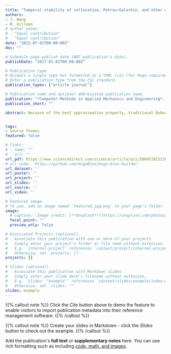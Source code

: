 ```yaml
---
title: "Temporal stability of collocation, Petrov–Galerkin, and other non-symmetric methods in elastodynamics and an energy conserving time integration"
authors:
- J. Wang
- M. Hillman
# author_notes:
# - "Equal contribution"
# - "Equal contribution"
date: "2022-07-01T00:00:00Z"
doi: ""

# Schedule page publish date (NOT publication's date).
publishDate: "2017-01-01T00:00:00Z"

# Publication type.
# Accepts a single type but formatted as a YAML list (for Hugo requirements).
# Enter a publication type from the CSL standard.
publication_types: ["article-journal"]

# Publication name and optional abbreviated publication name.
publication: "*Computer Methods in Applied Mechanics and Engineering*, 420, 116711"
publication_short: ""

abstract: Because of the best approximation property, traditional Bubnov–Galerkin numerical methods have proven immensely successful in modeling self-adjoint problems, such as heat conduction, elasticity, and so on. However, a numerical instability arises in these (and central finite difference) methods for problems with strong convection. In this class of problems, the convective transport term can lead to large spurious oscillations but can be handled by the class of Petrov–Galerkin methods. In particular, the upwind-type schemes and their variational and subgrid descendants have been substantially developed over the years for an effective weak-form Galerkin solution that precludes these instabilities. Nevertheless, the scale of development of upwind methods for strong-form collocation is substantially smaller, where numerical oscillations are also observed when they are straightforwardly applied to convection-dominated problems without special treatment. To this end, this paper presents a new upwind collocation method. First, the connection between the upwind finite difference scheme and the gradient smoothing technique in meshfree methods is established. It is then shown that selecting the collocation points as meshfree nodal points is not optimal; selecting the collocation points according to the flow direction and Péclet number is then studied. The upwind effect is achieved without introducing artificial parameters and is trivial to generalize for multi-dimensional cases. Cross-wind diffusion is also not observed in the solution. An error analysis is presented, and the effectiveness of the proposed methodology is well demonstrated by the steady and unsteady numerical examples.


tags:
- Source Themes
featured: false

# links:
# - name: ""
#   url: ""
url_pdf: https://www.sciencedirect.com/science/article/pii/S0045782523008344
# url_code: 'https://github.com/HugoBlox/hugo-blox-builder'
url_dataset: ''
url_poster: ''
url_project: ''
url_slides: ''
url_source: ''
url_video: ''

# Featured image
# To use, add an image named `featured.jpg/png` to your page's folder. 
image:
  # caption: 'Image credit: [**Unsplash**](https://unsplash.com/photos/jdD8gXaTZsc)'
  focal_point: ""
  preview_only: false

# Associated Projects (optional).
#   Associate this publication with one or more of your projects.
#   Simply enter your project's folder or file name without extension.
#   E.g. `internal-project` references `content/project/internal-project/index.md`.
#   Otherwise, set `projects: []`.
projects: []

# Slides (optional).
#   Associate this publication with Markdown slides.
#   Simply enter your slide deck's filename without extension.
#   E.g. `slides: "example"` references `content/slides/example/index.md`.
#   Otherwise, set `slides: ""`.
slides: example
---
```


{{% callout note %}}
Click the *Cite* button above to demo the feature to enable visitors to import publication metadata into their reference management software.
{{% /callout %}}

{{% callout note %}}
Create your slides in Markdown - click the *Slides* button to check out the example.
{{% /callout %}}

Add the publication's **full text** or **supplementary notes** here. You can use rich formatting such as including [code, math, and images](https://docs.hugoblox.com/content/writing-markdown-latex/).
